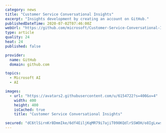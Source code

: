 ```yaml
---
category: news
title: "Customer Service Conversational Insights"
excerpt: "Insights development by creating an account on GitHub."
publishedDateTime: 2020-07-02T07:46:00Z
webUrl: "https://github.com/microsoft/Customer-Service-Conversational-Insights"
type: article
quality: 24
heat: 24
published: false

provider:
  name: GitHub
  domain: github.com

topics:
  - Microsoft AI
  - AI

images:
  - url: "https://avatars2.githubusercontent.com/u/6154722?s=400&v=4"
    width: 400
    height: 400
    isCached: true
    title: "Customer Service Conversational Insights"

secured: "dC6tlSirnKr8DmmIke/6df4EiljKqMR79i7ajiT098KQdlrSSWOH/o8IgLxwswEHVJ+oCGyZnvHIsb0JsxOyeLiVc6hAjSFZur9lqSwfkMQi6hFjJYX/uvn42wOEDSegdAcvEkE7sF955KKVqtKZP3GsiFYLP3cxF63xOVH/Hd2qQG2Hf+1piiJeiEtk+C0TU52saDl3ao0RJ5GxH/4nXZ+9qpJTS6qIb0ibvwuEURUGd7YgoByepwr+uXII838MLxW9DSXohVsOaVUox3Yr00G0zBLqVtvLNBcA3/umBiR+S276ZcAtokjfqfJ1ANvHcrB7Y5cUue3iFkiiAhuZEg==;sLL4N1z+v23s3yErfGMhWg=="
---
```


